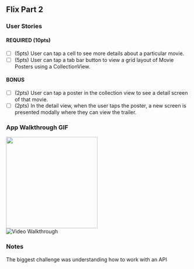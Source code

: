 ## Flix Part 2

### User Stories

#### REQUIRED (10pts)
- [ ] (5pts) User can tap a cell to see more details about a particular movie.
- [ ] (5pts) User can tap a tab bar button to view a grid layout of Movie Posters using a CollectionView.

#### BONUS
- [ ] (2pts) User can tap a poster in the collection view to see a detail screen of that movie.
- [ ] (2pts) In the detail view, when the user taps the poster, a new screen is presented modally where they can view the trailer.

### App Walkthrough GIF
<img src="https://imgur.com/mRYYdwI.gif" width=250><br>
<img src='https://imgur.com/a/mRYYdwI.gif' title='Video Walkthrough' width='' alt='Video Walkthrough' />

### Notes
The biggest challenge was understanding how to work with an API
